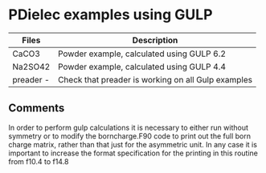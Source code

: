 # PDielec examples using GULP


| Files     | Description                                      |
| ----------| ------------------------------------------------ |
| CaCO3     | Powder example, calculated using GULP 6.2 |
| Na2SO42   | Powder example, calculated using GULP 4.4 |
| preader -  |Check that preader is working on all Gulp examples |

## Comments
In order to perform gulp calculations it is necessary to either run without symmetry or to modify the borncharge.F90 code to print out the full born charge matrix, rather than that just for the asymmetric unit.
In any case it is important to increase the format specification for the printing in this routine from f10.4 to f14.8
